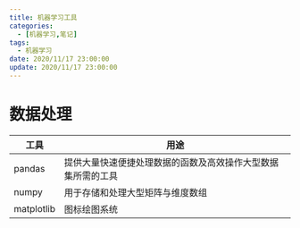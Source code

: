 ```yaml
---
title: 机器学习工具
categories: 
  - [机器学习,笔记]
tags:
  - 机器学习
date: 2020/11/17 23:00:00
update: 2020/11/17 23:00:00
---
```


# 数据处理

| 工具       | 用途                                                         |
| ---------- | ------------------------------------------------------------ |
| pandas     | 提供大量快速便捷处理数据的函数及高效操作大型数据集所需的工具 |
| numpy      | 用于存储和处理大型矩阵与维度数组                             |
| matplotlib | 图标绘图系统                                                 |


